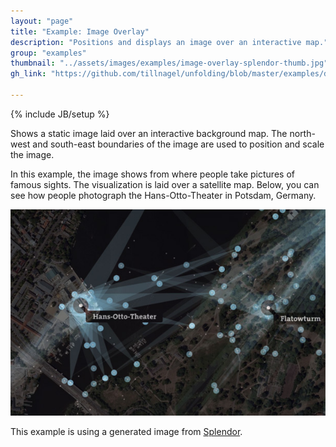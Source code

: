 ```yaml
---
layout: "page"
title: "Example: Image Overlay"
description: "Positions and displays an image over an interactive map."
group: "examples"
thumbnail: "../assets/images/examples/image-overlay-splendor-thumb.jpg"
gh_link: "https://github.com/tillnagel/unfolding/blob/master/examples/de/fhpotsdam/unfolding/examples/image/SmallImageOverlayApp.java"

---
```


{% include JB/setup %}

Shows a static image laid over an interactive background map. The north-west and south-east boundaries of the image are used to position and scale the image.

In this example, the image shows from where people take pictures of famous sights. The visualization is laid over a satellite map. Below, you can see how people photograph the Hans-Otto-Theater in Potsdam, Germany.

![Overlay map atop background map](../assets/images/examples/image-overlay-splendor.jpg)

This example is using a generated image from [Splendor](http://schwinki.de/splendor/).
